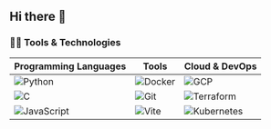 ## Hi there 👋

<!--
**windsleigh/windsleigh** is a ✨ _special_ ✨ repository because its `README.md` (this file) appears on your GitHub profile.

Here are some ideas to get you started:

- 🔭 I’m currently working on ...
- 🌱 I’m currently learning ...
- 👯 I’m looking to collaborate on ...
- 🤔 I’m looking for help with ...
- 💬 Ask me about ...
- 📫 How to reach me: ...
- 😄 Pronouns: ...
- ⚡ Fun fact: ...
-->
### 🧟‍♂️ Tools & Technologies

| Programming Languages | Tools | Cloud & DevOps |
| --------------------- | ----- | -------------- |
| ![Python](https://img.shields.io/badge/-Python-0A0F5A?style=for-the-badge&logo=python&logoColor=yellow) | ![Docker](https://img.shields.io/badge/-Docker-0A0F5A?style=for-the-badge&logo=docker&logoColor=white) | ![GCP](https://img.shields.io/badge/-Google%20Cloud-0A0F5A?style=for-the-badge&logo=google-cloud) |
| ![C](https://img.shields.io/badge/-C-0A0F5A?style=for-the-badge&logo=c) | ![Git](https://img.shields.io/badge/-Git-0A0F5A?style=for-the-badge&logo=git&logoColor=white) | ![Terraform](https://img.shields.io/badge/-Terraform-0A0F5A?style=for-the-badge&logo=terraform) |
| ![JavaScript](https://img.shields.io/badge/-JavaScript-0A0F5A?style=for-the-badge&logo=javascript&logoColor=yellow) | ![Vite](https://img.shields.io/badge/-Vite-0A0F5A?style=for-the-badge&logo=vite) | ![Kubernetes](https://img.shields.io/badge/-Kubernetes-0A0F5A?style=for-the-badge&logo=kubernetes) |
